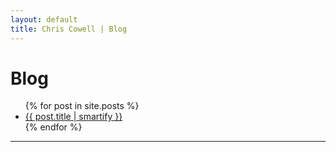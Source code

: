 ```yaml
---
layout: default
title: Chris Cowell | Blog
---
```


# Blog

<!-- ## All Posts by Date -->

<ul>
  {% for post in site.posts %}
    <li>
      <a href="{{ post.url }}">{{ post.title | smartify }}</a>
    </li>
  {% endfor %}
</ul>

---

<!--
## Posts by Category

{% for category in site.categories %}

<h5>{{ category[0] }}</h5>
  <ul>
    {% for post in category[1] %}
      <li>
        <a href="{{ post.url }}">{{ post.title | smartify }}</a>
      </li>
    {% endfor %}
  </ul>
{% endfor %}
-->

<!--
{% comment %}
#
#  Change date order by adding '| reversed'
#  To sort by title or other variables use {% assign sorted_posts = category[1] | sort: 'title' %}
#
{% endcomment %}
{% assign sorted_cats = site.categories | sort %}
{% for category in sorted_cats %}
{% assign sorted_posts = category[1] | reversed %}
<h2 id="{{category[0] | uri_escape | downcase }}">{{category[0] | capitalize}}</H2>
<ul>
  {% for post in sorted_posts %}
 	<li><a href="{{ site.url }}{{ site.baseurl }}{{  post.url }}">{{  post.title }}</a></li>
  {% endfor %}
</ul>
{% endfor %}
-->

